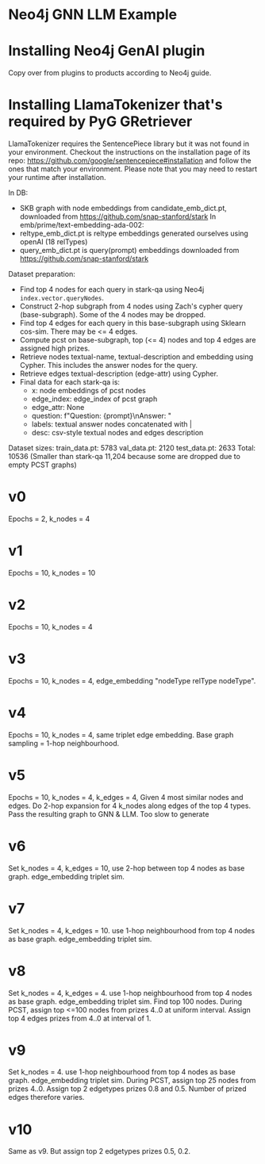 # Neo4j GNN LLM Example


# Installing Neo4j GenAI plugin
Copy over from plugins to products according to Neo4j guide.


# Installing LlamaTokenizer that's required by PyG GRetriever

LlamaTokenizer requires the SentencePiece library but it was not found in your environment. Checkout the instructions on the
installation page of its repo: https://github.com/google/sentencepiece#installation and follow the ones
that match your environment. Please note that you may need to restart your runtime after installation.


In DB:
- SKB graph with node embeddings from candidate_emb_dict.pt, downloaded from https://github.com/snap-stanford/stark
In emb/prime/text-embedding-ada-002:
- reltype_emb_dict.pt is reltype embeddings generated ourselves using openAI (18 relTypes)
- query_emb_dict.pt is query(prompt) embeddings downloaded from https://github.com/snap-stanford/stark

Dataset preparation:
- Find top 4 nodes for each query in stark-qa using Neo4j `index.vector.queryNodes`.
- Construct 2-hop subgraph from 4 nodes using Zach's cypher query (base-subgraph). Some of the 4 nodes may be dropped.
- Find top 4 edges for each query in this base-subgraph using Sklearn cos-sim. There may be <= 4 edges.
- Compute pcst on base-subgraph, top (<= 4) nodes and top 4 edges are assigned high prizes.
- Retrieve nodes textual-name, textual-description and embedding using Cypher. 
This includes the answer nodes for the query.
- Retrieve edges textual-description (edge-attr) using Cypher.
- Final data for each stark-qa is:
  - x: node embeddings of pcst nodes
  - edge_index: edge_index of pcst graph
  - edge_attr: None
  - question: f"Question: {prompt}\nAnswer: "
  - labels: textual answer nodes concatenated with |
  - desc: csv-style textual nodes and edges description

Dataset sizes:
train_data.pt: 5783
val_data.pt: 2120
test_data.pt: 2633
Total: 10536
(Smaller than stark-qa 11,204 because some are dropped due to empty PCST graphs)

# v0
Epochs = 2, k_nodes = 4

# v1
Epochs = 10, k_nodes = 10

# v2
Epochs = 10, k_nodes = 4

# v3
Epochs = 10, k_nodes = 4, edge_embedding "nodeType relType nodeType".

# v4
Epochs = 10, k_nodes = 4, same triplet edge embedding. Base graph sampling = 1-hop neighbourhood.

# v5
Epochs = 10, k_nodes = 4, k_edges = 4,
Given 4 most similar nodes and edges. Do 2-hop expansion for 4 k_nodes along edges of the top 4 types.
Pass the resulting graph to GNN & LLM.
Too slow to generate

# v6
Set k_nodes = 4, k_edges = 10, use 2-hop between top 4 nodes as base graph. edge_embedding triplet sim.

# v7
Set k_nodes = 4, k_edges = 10. use 1-hop neighbourhood from top 4 nodes as base graph. edge_embedding triplet sim.

# v8
Set k_nodes = 4, k_edges = 4. use 1-hop neighbourhood from top 4 nodes as base graph. edge_embedding triplet sim.
Find top 100 nodes.
During PCST, assign top <=100 nodes from prizes 4..0 at uniform interval. Assign top 4 edges prizes from 4..0 at interval of 1.

# v9
Set k_nodes = 4. use 1-hop neighbourhood from top 4 nodes as base graph. edge_embedding triplet sim.
During PCST, assign top 25 nodes from prizes 4..0. 
Assign top 2 edgetypes prizes 0.8 and 0.5. Number of prized edges therefore varies.

# v10
Same as v9.
But assign top 2 edgetypes prizes 0.5, 0.2.